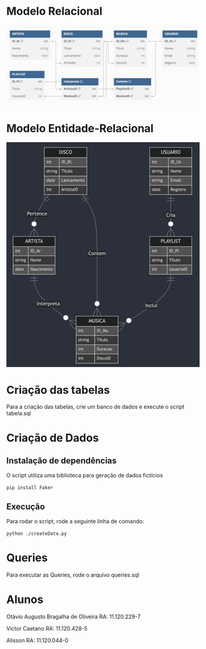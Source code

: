 # Modelo Relacional

![Modelo Relacional](ModeloRelacional.png)

# Modelo Entidade-Relacional

![Modelo Entidade-Relacional](ModeloEntidade-Relacional.png)

# Criação das tabelas

Para a criação das tabelas, crie um banco de dados e execute o script tabela.sql

# Criação de Dados

## Instalação de dependências

O script utiliza uma biblioteca para geração de dados fictícios

`pip install Faker`

## Execução

Para rodar o script, rode a seguinte linha de comando:

`python ./createData.py`

# Queries

Para executar as Queries, rode o arquivo queries.sql

# Alunos

Otávio Augusto Bragalha de Oliveira RA: 11.120.229-7

Victor Caetano RA: 11.120.428-5

Alisson RA: 11.120.044-0

